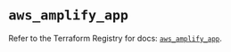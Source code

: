 # `aws_amplify_app`

Refer to the Terraform Registry for docs: [`aws_amplify_app`](https://registry.terraform.io/providers/hashicorp/aws/6.14.0/docs/resources/amplify_app).
